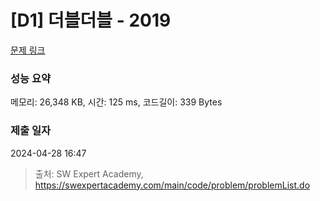 # [D1] 더블더블 - 2019 

[문제 링크](https://swexpertacademy.com/main/code/problem/problemDetail.do?contestProbId=AV5QDEX6AqwDFAUq) 

### 성능 요약

메모리: 26,348 KB, 시간: 125 ms, 코드길이: 339 Bytes

### 제출 일자

2024-04-28 16:47



> 출처: SW Expert Academy, https://swexpertacademy.com/main/code/problem/problemList.do